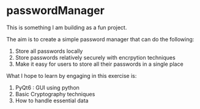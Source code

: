 # passwordManager
This is something I am building as a fun project. 

The aim is to create a simple password manager that can do the following:
1) Store all passwords locally
2) Store passwords relatively securely with encrpytion techniques
3) Make it easy for users to store all their passwords in a single place

What I hope to learn by engaging in this exercise is:
1) PyQt6 : GUI using python
2) Basic Cryptography techniques
3) How to handle essential data
